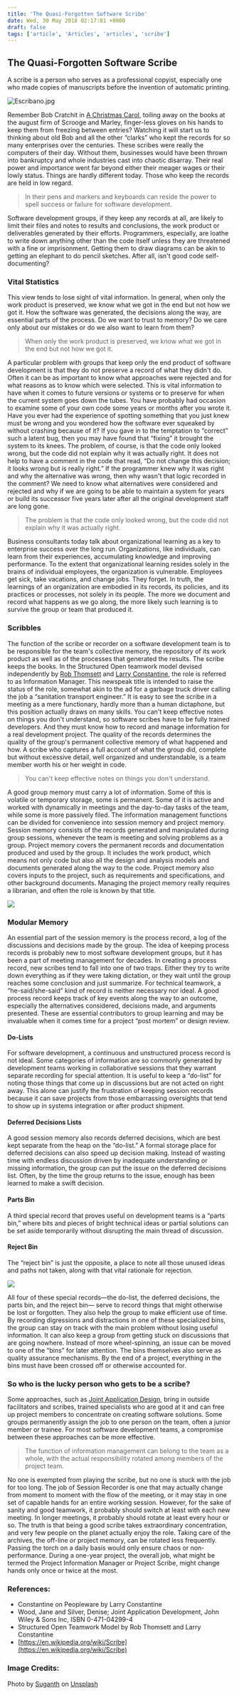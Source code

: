 ```yaml
---
title: 'The Quasi-Forgotten Software Scribe'
date: Wed, 30 May 2018 02:17:01 +0000
draft: false
tags: ['article', 'Articles', 'articles', 'scribe']
---
```


The Quasi-Forgotten Software Scribe
-----------------------------------

A scribe is a person who serves as a professional copyist, especially one who made copies of manuscripts before the invention of automatic printing.

![Escribano.jpg](https://upload.wikimedia.org/wikipedia/commons/0/00/Escribano.jpg)

Remember Bob Cratchit in [A Christmas Carol](https://www.imdb.com/title/tt1067106/?ref_=tt_rec_tt), toiling away on the books at the august firm of Scrooge and Marley, finger-less gloves on his hands to keep them from freezing between entries? Watching it will start us to thinking about old Bob and all the other “clarks” who kept the records for so many enterprises over the centuries. These scribes were really the computers of their day. Without them, businesses would have been thrown into bankruptcy and whole industries cast into chaotic disarray. Their real power and importance went far beyond either their meager wages or their lowly status. Things are hardly different today. Those who keep the records are held in low regard.

> In their pens and markers and keyboards can reside the power to spell success or failure for software development.

Software development groups, if they keep any records at all, are likely to limit their files and notes to results and conclusions, the work product or deliverables generated by their efforts. Programmers, especially, are loathe to write down anything other than the code itself unless they are threatened with a fine or imprisonment. Getting them to draw diagrams can be akin to getting an elephant to do pencil sketches. After all, isn't good code self-documenting?

### Vital Statistics

This view tends to lose sight of vital information. In general, when only the work product is preserved, we know what we got in the end but not how we got it. How the software was generated, the decisions along the way, are essential parts of the process. Do we want to trust to memory? Do we care only about our mistakes or do we also want to learn from them?

> When only the work product is preserved, we know what we got in the end but not how we got it.

A particular problem with groups that keep only the end product of software development is that they do not preserve a record of what they didn't do. Often it can be as important to know what approaches were rejected and for what reasons as to know which were selected. This is vital information to have when it comes to future versions or systems or to preserve for when the current system goes down the tubes. You have probably had occasion to examine some of your own code some years or months after you wrote it. Have you ever had the experience of spotting something that you just knew must be wrong and you wondered how the software ever squeaked by without crashing because of it? If you gave in to the temptation to “correct” such a latent bug, then you may have found that “fixing” it brought the system to its knees. The problem, of course, is that the code only looked wrong, but the code did not explain why it was actually right. It does not help to have a comment in the code that read, “Do not change this decision; it looks wrong but is really right.” If the programmer knew why it was right and why the alternative was wrong, then why wasn't that logic recorded in the comment? We need to know what alternatives were considered and rejected and why if we are going to be able to maintain a system for years or build its successor five years later after all the original development staff are long gone.

> The problem is that the code only looked wrong, but the code did not explain why it was actually right.

Business consultants today talk about organizational learning as a key to enterprise success over the long run. Organizations, like individuals, can learn from their experiences, accumulating knowledge and improving performance. To the extent that organizational learning resides solely in the brains of individual employees, the organization is vulnerable. Employees get sick, take vacations, and change jobs. They forget. In truth, the learnings of an organization are embodied in its records, its policies, and its practices or processes, not solely in its people. The more we document and record what happens as we go along, the more likely such learning is to survive the group or team that produced it.

### Scribbles

The function of the scribe or recorder on a software development team is to be responsible for the team's collective memory, the repository of its work product as well as of the processes that generated the results. The scribe keeps the books. In the Structured Open teamwork model devised independently by [Rob Thomsett](https://www.sevenconsulting.com/topic/rob-thomsett/?portfolioCats=12) and [Larry Constantine](https://en.wikipedia.org/wiki/Larry_Constantine), the role is referred to as Information Manager. This newspeak title is intended to raise the status of the role, somewhat akin to the ad for a garbage truck driver calling the job a “sanitation transport engineer.” It is easy to see the scribe in a meeting as a mere functionary, hardly more than a human dictaphone, but this position actually draws on many skills. You can't keep effective notes on things you don't understand, so software scribes have to be fully trained developers. And they must know how to record and manage information for a real development project. The quality of the records determines the quality of the group's permanent collective memory of what happened and how. A scribe who captures a full account of what the group did, complete but without excessive detail, well organized and understandable, is a team member worth his or her weight in code.

> You can't keep effective notes on things you don't understand.

A good group memory must carry a lot of information. Some of this is volatile or temporary storage, some is permanent. Some of it is active and worked with dynamically in meetings and the day-to-day tasks of the team, while some is more passively filed. The information management functions can be divided for convenience into session memory and project memory. Session memory consists of the records generated and manipulated during group sessions, whenever the team is meeting and solving problems as a group. Project memory covers the permanent records and documentation produced and used by the group. It includes the work product, which means not only code but also all the design and analysis models and documents generated along the way to the code. Project memory also covers inputs to the project, such as requirements and specifications, and other background documents. Managing the project memory really requires a librarian, and often the role is known by that title.

![](/wp-content/uploads/2018/05/info-mgmt.png)

### Modular Memory

An essential part of the session memory is the process record, a log of the discussions and decisions made by the group. The idea of keeping process records is probably new to most software development groups, but it has been a part of meeting management for decades. In creating a process record, new scribes tend to fall into one of two traps. Either they try to write down everything as if they were taking dictation, or they wait until the group reaches some conclusion and just summarize. For technical teamwork, a “he-said/she-said” kind of record is neither necessary nor ideal. A good process record keeps track of key events along the way to an outcome, especially the alternatives considered, decisions made, and arguments presented. These are essential contributors to group learning and may be invaluable when it comes time for a project “post mortem” or design review.

#### Do-Lists

For software development, a continuous and unstructured process record is not ideal. Some categories of information are so commonly generated by development teams working in collaborative sessions that they warrant separate recording for special attention. It is useful to keep a “do-list” for noting those things that come up in discussions but are not acted on right away. This alone can justify the frustration of keeping session records because it can save projects from those embarrassing oversights that tend to show up in systems integration or after product shipment.

#### Deferred Decisions Lists

A good session memory also records deferred decisions, which are best kept separate from the heap on the “do-list.” A formal storage place for deferred decisions can also speed up decision making. Instead of wasting time with endless discussion driven by inadequate understanding or missing information, the group can put the issue on the deferred decisions list. Often, by the time the group returns to the issue, enough has been learned to make a swift decision.

#### Parts Bin

A third special record that proves useful on development teams is a “parts bin,” where bits and pieces of bright technical ideas or partial solutions can be set aside temporarily without disrupting the main thread of discussion.

#### Reject Bin

The “reject bin” is just the opposite, a place to note all those unused ideas and paths not taken, along with that vital rationale for rejection.

![](/wp-content/uploads/2018/05/do-list.png)

All four of these special records—the do-list, the deferred decisions, the parts bin, and the reject bin— serve to record things that might otherwise be lost or forgotten. They also help the group to make efficient use of time. By recording digressions and distractions in one of these specialized bins, the group can stay on track with the main problem without losing useful information. It can also keep a group from getting stuck on discussions that are going nowhere. Instead of more wheel-spinning, an issue can be moved to one of the “bins” for later attention. The bins themselves also serve as quality assurance mechanisms. By the end of a project, everything in the bins must have been crossed off or otherwise accounted for.

### So who is the lucky person who gets to be a scribe?

Some approaches, such as [Joint Application Design](https://en.wikipedia.org/wiki/Joint_application_design), bring in outside facilitators and scribes, trained specialists who are good at it and can free up project members to concentrate on creating software solutions. Some groups permanently assign the job to one person on the team, often a junior member or trainee. For most software development teams, a compromise between these approaches can be more effective.

> The function of information management can belong to the team as a whole, with the actual responsibility rotated among members of the project team.

No one is exempted from playing the scribe, but no one is stuck with the job for too long. The job of Session Recorder is one that may actually change from moment to moment with the flow of the meeting, or it may stay in one set of capable hands for an entire working session. However, for the sake of sanity and good teamwork, it probably should switch at least with each new meeting. In longer meetings, it probably should rotate at least every hour or so. The truth is that being a good scribe takes extraordinary concentration, and very few people on the planet actually enjoy the role. Taking care of the archives, the off-line or project memory, can be rotated less frequently. Passing the torch on a daily basis would only ensure chaos or non-performance. During a one-year project, the overall job, what might be termed the Project Information Manager or Project Scribe, might change hands only once or twice at the most.

### References:

*   Constantine on Peopleware by Larry Constantine
*   Wood, Jane and Silver, Denise; Joint Application Development, John Wiley & Sons Inc, ISBN 0-471-04299-4
*   Structured Open Teamwork Model by Rob Thomsett and Larry Constantine
*   [https://en.wikipedia.org/wiki/Scribe](https://en.wikipedia.org/wiki/Scribe)

### Image Credits:

Photo by [Suganth](https://unsplash.com/photos/7dB0fRkaqv4?utm_source=unsplash&utm_medium=referral&utm_content=creditCopyText) on [Unsplash](https://unsplash.com/search/photos/scribe?utm_source=unsplash&utm_medium=referral&utm_content=creditCopyText)

